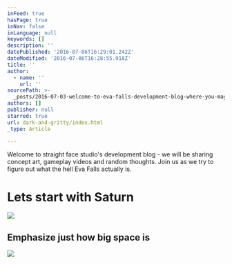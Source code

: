 ```yaml
---
inFeed: true
hasPage: true
inNav: false
inLanguage: null
keywords: []
description: ''
datePublished: '2016-07-06T16:29:01.242Z'
dateModified: '2016-07-06T16:28:55.918Z'
title: ''
author:
  - name: ''
    url: ''
sourcePath: >-
  _posts/2016-07-03-welcome-to-eva-falls-development-blog-where-you-may-find-co.md
authors: []
publisher: null
starred: true
url: dark-and-gritty/index.html
_type: Article

---
```

Welcome to straight face studio's development blog - we will be sharing concept art, gameplay videos and random thoughts. Join us as we try to figure out what the hell Eva Falls actually is.

# Lets start with Saturn
![](https://s3-us-west-2.amazonaws.com/the-grid-img/p/e7523af340987e5e224c5e3f5d851d3158fa8d25.png)

## Emphasize just how big space is
![](https://s3-us-west-2.amazonaws.com/the-grid-img/p/a793d6b9cbadf164a9957bb34f77341ea67a9956.png)